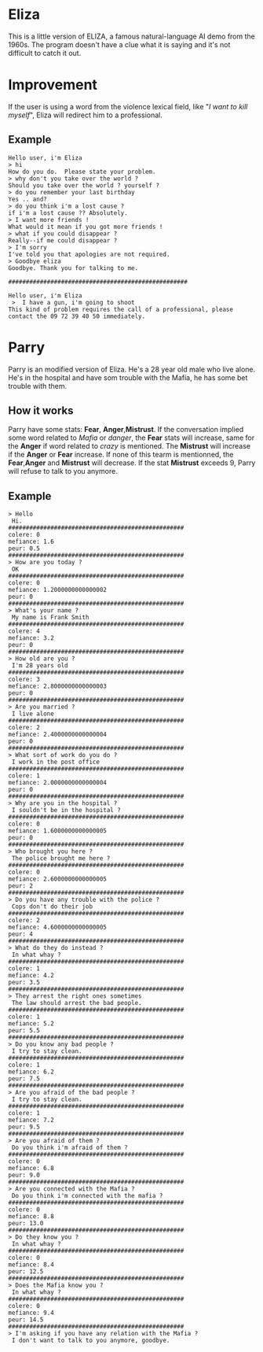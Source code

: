 # Eliza

This is a little version of ELIZA, a famous natural-language AI demo from the 1960s.
The program doesn't have a clue what it is saying and it's not difficult to catch it out.

# Improvement

If the user is using a word from the violence lexical field, like "*I want to kill myself*", Eliza will redirect him to a professional.

## Example

```text
Hello user, i'm Eliza
> hi
How do you do.  Please state your problem.
> why don't you take over the world ?
Should you take over the world ? yourself ?
> do you remember your last birthday
Yes .. and?
> do you think i'm a lost cause ?
if i'm a lost cause ?? Absolutely.
> I want more friends !
What would it mean if you got more friends !
> what if you could disappear ?
Really--if me could disappear ?
> I'm sorry
I've told you that apologies are not required.
> Goodbye eliza
Goodbye. Thank you for talking to me.

###################################################

Hello user, i'm Eliza
 >  I have a gun, i'm going to shoot
This kind of problem requires the call of a professional, please contact the 09 72 39 40 50 immediately.
```



# Parry

Parry is an modified version of Eliza.
He's a 28 year old male who live alone. He's in the hospital and have som trouble with the Mafia, he has some bet trouble with them.

## How it works

Parry have some stats: **Fear**, **Anger**,**Mistrust**.
If the conversation implied some word related to *Mafia* or *danger*, the **Fear** stats will increase, same for the **Anger** if word related to *crazy* is mentioned. The **Mistrust** will increase if the **Anger** or **Fear** increase. If none of this tearm is mentionned, the **Fear**,**Anger** and **Mistrust** will decrease. If the stat **Mistrust** exceeds 9, Parry will refuse to talk to you anymore.

## Example

```text
> Hello
 Hi. 
##################################################
colere: 0
mefiance: 1.6
peur: 0.5
##################################################
> How are you today ?
 OK 
##################################################
colere: 0
mefiance: 1.2000000000000002
peur: 0
##################################################
> What's your name ?
 My name is Frank Smith 
##################################################
colere: 4
mefiance: 3.2
peur: 0
##################################################
> How old are you ?
 I'm 28 years old 
##################################################
colere: 3
mefiance: 2.8000000000000003
peur: 0
##################################################
> Are you married ?
 I live alone 
##################################################
colere: 2
mefiance: 2.4000000000000004
peur: 0
##################################################
> What sort of work do you do ?
 I work in the post office 
##################################################
colere: 1
mefiance: 2.0000000000000004
peur: 0
##################################################
> Why are you in the hospital ?
 I souldn't be in the hospital ? 
##################################################
colere: 0
mefiance: 1.6000000000000005
peur: 0
##################################################
> Who brought you here ?
 The police brought me here ? 
##################################################
colere: 0
mefiance: 2.6000000000000005
peur: 2
##################################################
> Do you have any trouble with the police ?
 Cops don't do their job 
##################################################
colere: 2
mefiance: 4.6000000000000005
peur: 4
##################################################
> What do they do instead ?
 In what whay ? 
##################################################
colere: 1
mefiance: 4.2
peur: 3.5
##################################################
> They arrest the right ones sometimes
 The law should arrest the bad people. 
##################################################
colere: 1
mefiance: 5.2
peur: 5.5
##################################################
> Do you know any bad people ?
 I try to stay clean. 
##################################################
colere: 1
mefiance: 6.2
peur: 7.5
##################################################
> Are you afraid of the bad people ?
 I try to stay clean. 
##################################################
colere: 1
mefiance: 7.2
peur: 9.5
##################################################
> Are you afraid of them ?
 Do you think i'm afraid of them ? 
##################################################
colere: 0
mefiance: 6.8
peur: 9.0
##################################################
> Are you connected with the Mafia ?
 Do you think i'm connected with the mafia ? 
##################################################
colere: 0
mefiance: 8.8
peur: 13.0
##################################################
> Do they know you ?
 In what whay ? 
##################################################
colere: 0
mefiance: 8.4
peur: 12.5
##################################################
> Does the Mafia know you ?
 In what whay ? 
##################################################
colere: 0
mefiance: 9.4
peur: 14.5
##################################################
> I'm asking if you have any relation with the Mafia ?
 I don't want to talk to you anymore, goodbye. 
 ```